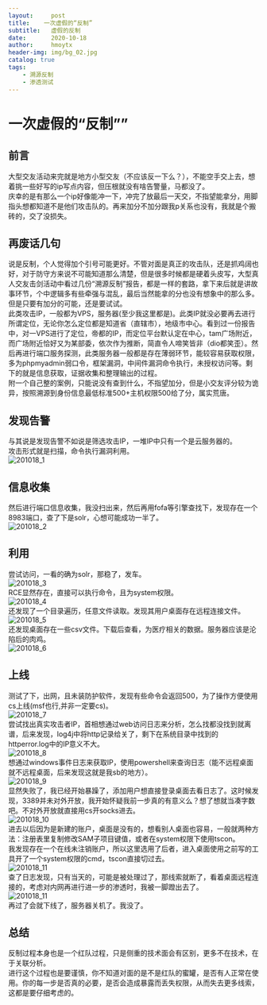 ```yaml
---
layout:     post
title:    一次虚假的“反制”
subtitle:   虚假的反制
date:       2020-10-18
author:     hmoytx
header-img: img/bg_02.jpg
catalog: true
tags:
    - 溯源反制
    - 渗透测试
---
```

# 一次虚假的“反制””

## 前言
大型交友活动来完就是地方小型交友（不应该反一下么？），不能空手交上去，想着挑一些好写的ip写点内容，但压根就没有啥告警量，马都没了。  
庆幸的是有那么一个ip好像能冲一下，冲完了放最后一天交，不指望能拿分，用脚指头想都知道不是他们攻击队的。再来加分不加分跟我p关系也没有，我就是个搬砖的，交了没损失。

## 再废话几句
说是反制，个人觉得加个引号可能更好。不管对面是真正的攻击队，还是抓鸡阔也好，对于防守方来说不可能知道那么清楚，但是很多时候都是硬着头皮写，大型真人交友击剑活动中看过几份“溯源反制”报告，都是一样的套路，拿下来后就是讲故事环节，个中逻辑多有些牵强与混乱，最后当然能拿的分也没有想象中的那么多。但是只要有加分的可能，还是要试试。   
此类攻击IP，一般都为VPS，服务器(至少我这里都是)。此类IP就没必要再去进行所谓定位，无论你怎么定位都是知道省（直辖市），地级市中心。看到过一份报告中，对一VPS进行了定位，帝都的IP，而定位平台默认定在中心，tam广场附近，而广场附近恰好又为某部委，依次作为推断，简直令人啼笑皆非（dio都笑歪）。然后再进行端口服务探测，此类服务器一般都是存在薄弱环节，能较容易获取权限，多为phpmyadmin弱口令，框架漏洞，中间件漏洞命令执行，未授权访问等。剩下的就是信息获取，证据收集和整理输出的过程。  
附一个自己整的案例，只能说没有查到什么，不指望加分，但是小交友评分较为诡异，按照溯源到身份信息最低标准500+主机权限500给了分，属实荒唐。  

## 发现告警
与其说是发现告警不如说是筛选攻击IP，一堆IP中只有一个是云服务器的。  
攻击形式就是扫描，命令执行漏洞利用。  
![201018_1](/img/201018_log.png)  
## 信息收集
然后进行端口信息收集，我没扫出来，然后再用fofa等引擎查找下，发现存在一个8983端口，查了下是solr，心想可能成功一半了。  
![201018_2](/img/201018_fofa.png)  
## 利用
尝试访问，一看的确为solr，那稳了，发车。  
![201018_3](/img/201018_solr.png)  
RCE显然存在，直接可以执行命令，且为system权限。  
![201018_4](/img/201018_rce.png)  
还发现了一个目录遍历，任意文件读取。发现其用户桌面存在远程连接文件。  
![201018_5](/img/201018_fileread.png)  
还发现桌面存在一些csv文件。下载后查看，为医疗相关的数据。服务器应该是沦陷后的肉鸡。    
![201018_6](/img/201018_data.png)  
## 上线
测试了下，出网，且未装防护软件，发现有些命令会返回500，为了操作方便使用cs上线(msf也行,并非一定要cs)。    
![201018_7](/img/201018_cs.png)    
尝试找出真实攻击者IP，首相想通过web访问日志来分析，怎么找都没找到就离谱，后来发现，log4j中将http记录给关了，剩下在系统目录中找到的httperror.log中的IP意义不大。  
![201018_8](/img/201018_log4j.png)    
想通过windows事件日志来获取IP，使用powershell来查询日志（能不远程桌面就不远程桌面，后来发现这就是我sb的地方）。  
![201018_9](/img/201018_getIP.png)  
显然失败了，我已经开始暴躁了，添加用户想直接登录桌面去看日志了。这时候发现，3389并未对外开放，我开始怀疑我前一步真的有意义么？想了想就当凑字数吧。不对外开放就直接用cs开socks进去。  
![201018_10](/img/201018_socks.png)   
进去以后因为是新建的账户，桌面是没有的，想看别人桌面也容易，一般就两种方法：注册表里复制修改SAM子项目键值，或者在system权限下使用tscon。  
我发现存在一个在线未注销账户，所以这里选用了后者，进入桌面使用之前写的工具开了一个system权限的cmd，tscon直接切过去。  
![201018_11](/img/201018_tscon.png)  
查了日志发现，只有当天的，可能是被处理过了，那线索就断了，看着桌面远程连接的，考虑对内网再进行进一步的渗透时，我被一脚蹬出去了。  
![201018_11](/img/201018_desktop.png)  
再过了会就下线了，服务器关机了。我没了。   

## 总结
反制过程本身也是一个红队过程，只是侧重的技术面会有区别，更多不在技术，在于关联分析。  
进行这个过程也是要谨慎，你不知道对面的是不是红队的蜜罐，是否有人正常在使用。你的每一步是否真的必要，是否会造成暴露而丢失权限，从而失去更多线索，这都是要仔细考虑的。  




